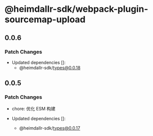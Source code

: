 # @heimdallr-sdk/webpack-plugin-sourcemap-upload

## 0.0.6

### Patch Changes

- Updated dependencies []:
  - @heimdallr-sdk/types@0.0.18

## 0.0.5

### Patch Changes

- chore: 优化 ESM 构建

- Updated dependencies []:
  - @heimdallr-sdk/types@0.0.17
